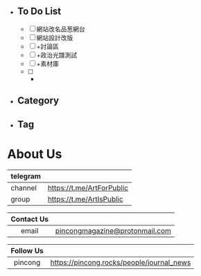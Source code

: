 - ## To Do List
   - [ ] 網站改名品葱網台
   - [ ] 網站設計改版
   - [ ] +討論區
   - [ ] +政治光譜測試
   - [ ] +素材庫
   - [ ] +

- ## Category
- ## Tag

# About Us
|telegram||
|:-|:-|
|channel|https://t.me/ArtForPublic|
|group|https://t.me/ArtIsPublic|

|Contact Us||
|:-:|:-:|
|email|pincongmagazine@protonmail.com|

|Follow Us||
|:-:|:-:|
|pincong|https://pincong.rocks/people/journal_news|

